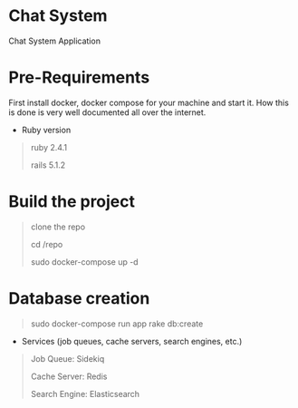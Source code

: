# Chat System
Chat System Application

# Pre-Requirements
First install docker, docker compose for your machine and start it. How this is done is very well documented all over the internet. 


* Ruby version
> ruby 2.4.1
>
> rails 5.1.2

# Build the project
> clone the repo
> 
> cd /repo
> 
> sudo docker-compose up -d

# Database creation
> sudo docker-compose run app rake db:create

<!-- * Database initialization
> sudo docker-compose run app rake db:migrate -->

* Services (job queues, cache servers, search engines, etc.)
> Job Queue: Sidekiq
>
> Cache Server: Redis
>
> Search Engine: Elasticsearch
